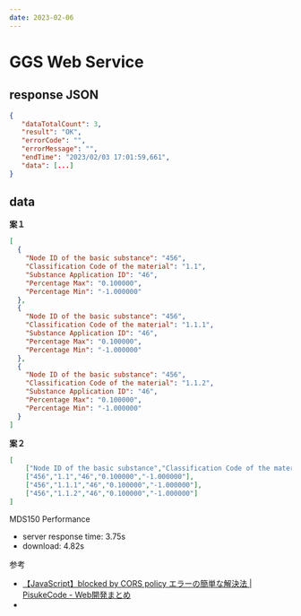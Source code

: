 ```yaml
---
date: 2023-02-06
---
```

# GGS Web Service

## response JSON

```json
{
   "dataTotalCount": 3,
   "result": "OK",
   "errorCode": "",
   "errorMessage": "",
   "endTime": "2023/02/03 17:01:59,661",
   "data": [...]
}
```

## data

**案１**

```json
[
  {
    "Node ID of the basic substance": "456",
    "Classification Code of the material": "1.1",
    "Substance Application ID": "46",
    "Percentage Max": "0.100000",
    "Percentage Min": "-1.000000"
  },
  {
    "Node ID of the basic substance": "456",
    "Classification Code of the material": "1.1.1",
    "Substance Application ID": "46",
    "Percentage Max": "0.100000",
    "Percentage Min": "-1.000000"
  },
  {
    "Node ID of the basic substance": "456",
    "Classification Code of the material": "1.1.2",
    "Substance Application ID": "46",
    "Percentage Max": "0.100000",
    "Percentage Min": "-1.000000"
  }
]
```

**案２**

```json
[
	["Node ID of the basic substance","Classification Code of the material","Substance Application ID","Percentage Max","Percentage Min"],
	["456","1.1","46","0.100000","-1.000000"],
	["456","1.1.1","46","0.100000","-1.000000"],
	["456","1.1.2","46","0.100000","-1.000000"]
]
```

MDS150 Performance
- server response time: 3.75s
- download: 4.82s

参考
- [【JavaScript】blocked by CORS policy エラーの簡単な解決法 | PisukeCode - Web開発まとめ](https://pisuke-code.com/js-blocked-by-cors-policy-error/)
- 